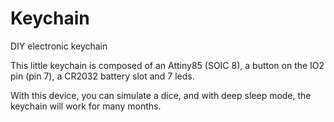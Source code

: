 # Keychain
DIY electronic keychain 


This little keychain is composed of an Attiny85 (SOIC 8), a button on the IO2 pin (pin 7), a CR2032 battery slot and 7 leds. 

With this device, you can simulate a dice, and with deep sleep mode, the keychain will work for many months.
